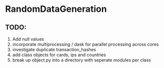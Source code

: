 # RandomDataGeneration

## TODO:
1. Add null values
2. incorporate multiprocessing / dask for parallel processing across cores
3. investigate duplicate transaction_hashes
4. add class objects for cards, ips and countries
5. break up object.py into a directory with seperate modules per class
